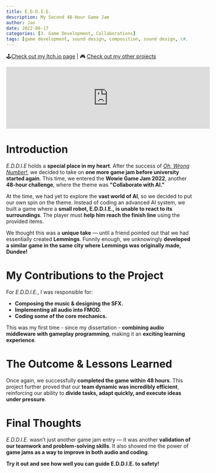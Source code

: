 ```yaml
---
title: E.D.D.I.E.
description: My Second 48-Hour Game Jam
author: Jan
date: 2022-06-17
categories: [3. Game Development, Collaborations]
tags: [game development, sound design, composition, sound design, c#, fmod]
---
```


🕹️[Check out my Itch.io page](https://jphuss.itch.io/) | 🎮 [Check out my other projects](https://janhuss.github.io/categories/)

<iframe src="https://itch.io/embed/1663777" width="552" height="167" frameborder="0"><a href="https://jphuss.itch.io/eddie">E.D.D.I.E by Jan Huss, Alex de la Cour</a></iframe>

# Introduction

_E.D.D.I.E_ holds a **special place in my heart**. After the success of _[Oh, Wrong Number!](https://janhuss.github.io/posts/Oh,-Wrong-Number!/)_, 
we decided to take on **one more game jam before university started again**. This time, we entered
the **Wowie Game Jam 2022**, another **48-hour challenge**, where the theme was 
**"Collaborate with AI."**

At the time, we had yet to explore the **vast world of AI**, so we decided to put our own spin on 
the theme. Instead of coding an advanced AI system, we built a game where a **small robot, 
E.D.D.I.E., is unable to react to its surroundings**. The player must **help him reach the finish 
line** using the provided items.

We thought this was a **unique take** — until a friend pointed out that we had essentially created 
**Lemmings**. Funnily enough, we unknowingly **developed a similar game in the same city where 
Lemmings was originally made, Dundee!**

# My Contributions to the Project

For _E.D.D.I.E._, I was responsible for:

- **Composing the music & designing the SFX.**
- **Implementing all audio into FMOD.**
- **Coding some of the core mechanics.**

This was my first time - since my dissertation - **combining audio middleware with gameplay 
programming**, making it an **exciting learning experience**.

# The Outcome & Lessons Learned

Once again, we successfully **completed the game within 48 hours**. This project further proved 
that our **team dynamic was incredibly efficient**, reinforcing our ability to **divide tasks, 
adapt quickly, and execute ideas under pressure**.

# Final Thoughts

_E.D.D.I.E._ wasn’t just another game jam entry — it was another **validation of our teamwork and 
problem-solving skills**. It also showed me the power of **game jams as a way to improve in both 
audio and coding**.

**Try it out and see how well you can guide E.D.D.I.E. to safety!**
